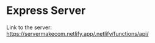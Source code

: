# Express Server

Link to the server: <br />
https://servermakecom.netlify.app/.netlify/functions/api/